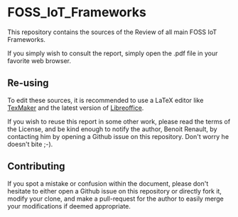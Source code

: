 # FOSS_IoT_Frameworks

This repository contains the sources of the Review of all main FOSS IoT Frameworks.

If you simply wish to consult the report, simply open the .pdf file in your favorite web browser.

## Re-using

To edit these sources, it is recommended to use a LaTeX editor like [TexMaker](http://www.xm1math.net/texmaker/) and the latest version of [Libreoffice](http://www.libreoffice.org/).

If you wish to reuse this report in some other work, please read the terms of the License, and be kind enough to notify the author, Benoit Renault, by contacting him by opening a Github issue on this repository. Don't worry he doesn't bite ;-).

## Contributing

If you spot a mistake or confusion within the document, please don't hesitate to either open a Github issue on this repository or directly fork it, modify your clone, and make a pull-request for the author to easily merge your modifications if deemed appropriate.
